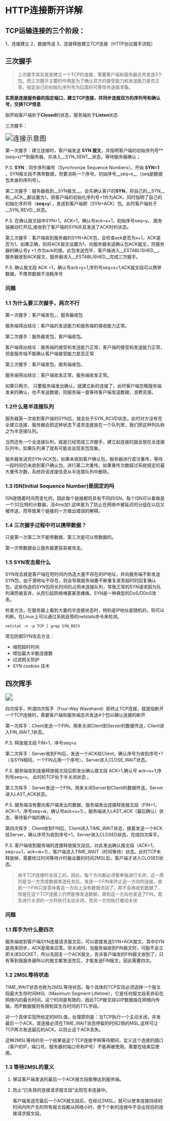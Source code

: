 # HTTP连接断开详解

## TCP运输连接的三个阶段：

   1、连接建立
   		2、数据传送
   		3、连接释放建立TCP连接（HTTP协议握手流程）

## 三次握手

> 三次握手其实就是建立一个TCP的连接，需要客户端和服务器总共发送3个包。而三次握手主要的作用是为了确认双方的接受能力和发送能力是否正常，指定自己的初始化序列号为后面的可靠性传送做准备。

**实质是连接服务器的指定端口，建立TCP连接，并同步连接双方的序列号和确认号，交换TCP信息**

刚开始客户端处于**Closed**的状态，服务端处于**Listen**状态

三次握手：

<img src="./connect.jpg" alt="连接示意图" style="zoom:150%;" />

第一次握手：建立连接时，客户端发送 **SYN 报文**，并指明客户端的初始序列号**(seq=x)**到服务器，并进入__SYN_SENT__状态，等待服务器确认；

P.S. __SYN__：同步序列编号（Synchronize Sequence Numbers）。开始 __SYN=1__ ，SYN报文段不携带数据，但要消耗一个序号。初始序号__seq=x__（seq是数据包本身的序列号）。

第二次握手：服务器收到__SYN报文__，会先确认客户的**SYN**，将自己的__SYN__和__ACK__都设置为1，把客户端的初始化序列号+1作为ACK，同时指明了自己的初始化序列号（**seq=y**），发送到客户端即（SYN+ACK）包。此时客户端处于__SYN_REVD__状态。

P.S. 在确认报文段中SYN=1，ACK=1，确认号ack=x+1，初始序号seq=y。 服务端被动打开后,接收到了客户端的SYN并且发送了ACK时的状态。

第三次握手：客户端收到服务器的SYN+ACK包，会检查ack是否为x+1，ACK是否为1，如果正确，则将ACK报文设置为1，向服务器发送确认包ACK报文，将服务器的确认号y +1 作为ack的值。此包发送完毕，客户端进入__ESTABLISHED__，服务器收到ACK报文，服务器进入__ESTABLISHED__完成三次握手。

P.S. 确认报文段 ACK =1，确认号ack=y+1,序列号seq=x+1,ACK报文段可以携带数据，不携带数据不消耗序号

### 问题

### 1.1 为什么要三次握手，两次不行

 第一次握手：客户端发包，，服务器收包 

服务端得出结论：客户端的发送能力和服务端的接收能力正常。

第二次握手：服务器发包，客户端收包。

客户端得出结论：服务端的接受和发送能力正常，客户端的接受和发送能力正常，但是服务端不能确认客户端接受能力是否正常

第三次握手：客户端发包，服务端收包。

服务端得出结论：客户端收发正常，服务端收发正常。

如果只两次， 只要服务端发出确认，就建立新的连接了，此时客户端忽略服务端发来的确认，也不发送数据，则服务端一直等待客户端发送数据，浪费资源。 

### 1.2什么是半连接队列

服务器第一次收到客户端的SYN后，就会处于SYN_RCVD状态，此时对方没有完全建立连接，服务器会把这种状态下请求连接放在一个队列里，我们把这种列队称之为半连接队列。

 当然还有一个全连接队列，就是已经完成三次握手，建立起连接的就会放在全连接队列中。如果队列满了就有可能会出现丢包现象。 

 服务器发送完SYN-ACK包，如果未收到客户确认包，服务器进行首次重传，等待一段时间仍未收到客户确认包，进行第二次重传。如果重传次数超过系统规定的最大重传次数，系统将该连接信息从半连接队列中删除。

### 1.3 ISN(Initial Sequence Number)是固定的吗

ISN是随着时间而变化的，因此每个链接都将具有不同的ISN，每个ISN可以看做是一个32比特的计数器，没4ms加1.这样是为了防止在网络中被延迟的分组在以后又被传送，而导致某个链接的一方做出错误的解释。

### 1.4 三次握手过程中可以携带数据？

只是第一次第二次不能带数据，第三次是可以带数据的。

第一次带数据会让服务器更容易被攻击。

### 1.5 SYN攻击是什么

SYN攻击就是客户端在短时间内伪造大量不存在的IP地址，并向服务端不断发送SYN包，由于源地址不存在，则会导致服务端要不断重复直至超时的回复确认包，这些伪造的SYN包将长时间的占用未连接队列，导致正常的SYN请求因为队列满而被丢弃，从而引起网络堵塞甚至瘫痪。SYN是一种典型的DoS/DDoS攻击。

检查方法，在服务器上看到大量的半连接状态时，特别是IP地址是随机的，则可以判断。在Linux上可以通过系统自带的netstats命令来检测。

```node
netstat -n -p TCP | grep SYN_RECV
```

常见防御SYN攻击方法：

- 缩短超时时间
- 增加最大半数连接数
- 过滤网关防护
- SYN cookies 技术

## 四次挥手

<img src="./close_connect.jpg" style="zoom:150%;" />

四次挥手，所谓四次挥手（Four-Way Wavehand）即终止TCP连接，就是指断开一个TCP连接时，需要客户端和服务端总共发送4个包以确认连接的断开

第一次挥手：Client发送一个FIN，用来关闭Client到Server的数据传送，Client进入FIN_WAIT_1状态。

P.S. 释放报文段 FIN=1，序号seq=u

第二次挥手：Server收到FIN后，发送一个ACK给Client，确认序号为收到序号+1（与SYN相同，一个FIN占用一个序号），Server进入CLOSE_WAIT状态。

P.S. 服务端收到连接释放报文段后即发出确认报文段 ACK=1,确认号 ack=u+1,序列号seq=v。 此时的TCP处于半关闭状态 。

第三次挥手：Server发送一个FIN，用来关闭Server到Client的数据传送，Server进入LAST_ACK状态。

 P.S. 服务端没有要向客户端发出的数据，服务端发出连接释放报文段（FIN=1，ACK=1，序号seq=w，确认号ack=u+1），服务端进入LAST_ACK（最后确认）状态，等待客户端的确认。 

第四次挥手：Client收到FIN后，Client进入TIME_WAIT状态，接着发送一个ACK给Server，确认序号为收到序号+1，Server进入CLOSED状态，完成四次挥手。

P.S.  客户端收到服务端的连接释放报文段后，对此发出确认报文段（ACK=1，seq=u+1，ack=w+1），客户端进入TIME_WAIT（时间等待）状态。此时TCP未释放掉，需要经过时间等待计时器设置的时间2MSL后，客户端才进入CLOSED状态。 

> 由于TCP连接时全双工的，因此，每个方向都必须要单独进行关闭，这一原则是当一方完成数据发送任务后，发送一个FIN来终止这一方向的连接，收到一个FIN只是意味着这一方向上没有数据流动了，即不会再收到数据了，但是在这个TCP连接上仍然能够发送数据，直到这一方向也发送了FIN。首先进行关闭的一方将执行主动关闭，而另一方则执行被动关闭

### 问题

### 1.1 挥手为什么要四次

服务端收到客户端SYN连接请求报文后，可以直接发送SYN+ACK报文，其中SYN是用来同步，ACK是用来应答。但关闭时，当服务端收到FIN报文时，可能不会立即关闭SOCKET，所以先回复一个ACK报文，告诉客户端发的FIN报文收到了，只有等到我服务器所以的报文都发送完后，才能发送FIN报文，因此需要四次。

### 1.2 2MSL等待状态

TIME_WAIT状态也称为2MSL等待状态。每个具体的TCP实现必须选择一个报文段最大生存时间MSL（Maximum Segment Lifetime），它是任何报文段丢弃前在网络内的最长时间。这个时间是有限的，因此TCP报文段以IP数据报在网络内传输，而IP数据报则有限制其生存时间的TTL字段。

对一个具体实现所给定的MSL值，处理原则是：当TCP执行一个主动关闭，并发最后一个ACK，改连接必须在TIME_WAIT状态停留的时间2倍的MSL,这样可让TCP再次发送最后的ACK，以防止这个ACK丢失。

这种2MSL等待的另一个结果是这个TCP连接字啊等待期间，定义这个连接的插口（客户的IP，端口号，服务器的端口号和IP号）不能再被使用，需要在结束后使用。

### 1.3 等待2MSL的意义

1. 保证客户端发送的最后一个ACK报文段能够达到服务端。

2. 防止“已失效的连接请求报文段”出现在本连接中。

   客户端发送完最后一个ACK报文段后，在经过2MSL，就可以使本连接持续的时间内所产生的所有报文段都从网络小时，使下个新的连接中不会出现旧的连接请求报文段。




